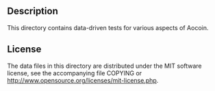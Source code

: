 Description
------------

This directory contains data-driven tests for various aspects of Aocoin.

License
--------

The data files in this directory are distributed under the MIT software
license, see the accompanying file COPYING or
http://www.opensource.org/licenses/mit-license.php.

